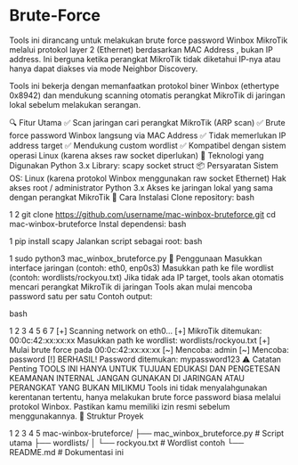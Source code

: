 # Brute-Force

Tools ini dirancang untuk melakukan brute force password Winbox MikroTik melalui protokol layer 2 (Ethernet) berdasarkan MAC Address , bukan IP address. Ini berguna ketika perangkat MikroTik tidak diketahui IP-nya atau hanya dapat diakses via mode Neighbor Discovery.

Tools ini bekerja dengan memanfaatkan protokol biner Winbox (ethertype 0x8942) dan mendukung scanning otomatis perangkat MikroTik di jaringan lokal sebelum melakukan serangan.

🔍 Fitur Utama
✅ Scan jaringan cari perangkat MikroTik (ARP scan)
✅ Brute force password Winbox langsung via MAC Address
✅ Tidak memerlukan IP address target
✅ Mendukung custom wordlist
✅ Kompatibel dengan sistem operasi Linux (karena akses raw socket diperlukan)
🧰 Teknologi yang Digunakan
Python 3.x
Library:
scapy
socket
struct
📦 Persyaratan Sistem
OS: Linux (karena protokol Winbox menggunakan raw socket Ethernet)
Hak akses root / administrator
Python 3.x
Akses ke jaringan lokal yang sama dengan perangkat MikroTik
🚀 Cara Instalasi
Clone repository:
bash


1
2
git clone https://github.com/username/mac-winbox-bruteforce.git 
cd mac-winbox-bruteforce
Instal dependensi:
bash


1
pip install scapy
Jalankan script sebagai root:
bash


1
sudo python3 mac_winbox_bruteforce.py
🧪 Penggunaan
Masukkan interface jaringan (contoh: eth0, enp0s3)
Masukkan path ke file wordlist (contoh: wordlists/rockyou.txt)
Jika tidak ada IP target, tools akan otomatis mencari perangkat MikroTik di jaringan
Tools akan mulai mencoba password satu per satu
Contoh output:

bash


1
2
3
4
5
6
7
[+] Scanning network on eth0...
[+] MikroTik ditemukan: 00:0c:42:xx:xx:xx
Masukkan path ke wordlist: wordlists/rockyou.txt
[+] Mulai brute force pada 00:0c:42:xx:xx:xx
[~] Mencoba: admin
[~] Mencoba: password
[!] BERHASIL! Password ditemukan: mypassword123
⚠️ Catatan Penting
TOOLS INI HANYA UNTUK TUJUAN EDUKASI DAN PENGETESAN KEAMANAN INTERNAL
JANGAN GUNAKAN DI JARINGAN ATAU PERANGKAT YANG BUKAN MILIKMU
Tools ini tidak menyalahgunakan kerentanan tertentu, hanya melakukan brute force password biasa melalui protokol Winbox.
Pastikan kamu memiliki izin resmi sebelum menggunakannya.
📁 Struktur Proyek


1
2
3
4
5
mac-winbox-bruteforce/
├── mac_winbox_bruteforce.py   # Script utama
├── wordlists/
│   └── rockyou.txt            # Wordlist contoh
└── README.md                  # Dokumentasi ini
